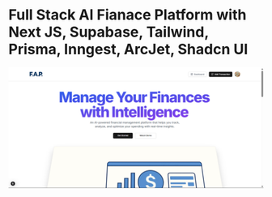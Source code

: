 # Full Stack AI Fianace Platform with Next JS, Supabase, Tailwind, Prisma, Inngest, ArcJet, Shadcn UI 

<img width="1470" alt="Screenshot 2024-12-10 at 9 45 45 AM" src="./public/Screenshot 2025-10-02 225834.png">

